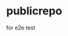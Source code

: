 # publicrepo
for e2e test






























































































































































































































































































































































































































































































































































































































































































































































































































































































































































































































































































































































































































































































































































































































































































































































































































































































































































































































































































































































































































































































































































































































































































































































































































































































































































































































































































































































































































































































































































































































































































































































































































































































































































































































































































































































































































































































































































































































































































































































































































































































































































































































































































































































































































































































































































































